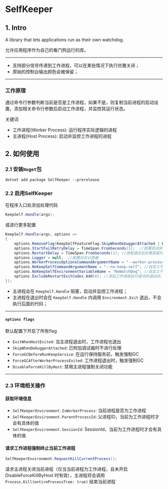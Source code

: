 # SelfKeeper
## 1. Intro

A library that lets applications run as their own watchdog. 

允许应用程序作为自己的看门狗运行的库。

--------

 - 支持部分信号传递到工作进程，可以在某些情况下执行优雅关闭；
 - 原始的控制台输出颜色会被保留；

--------

### 工作原理
通过命令行参数判断当前是否是工作进程，如果不是，则复制当前进程的启动设置，添加相关命令行参数后启动工作进程，并监控其运行状态。

关键词
 - 工作进程(Worker Process): 运行程序实际逻辑的进程
 - 主进程(Host Process): 启动并监控工作进程的进程

## 2. 如何使用

### 2.1 安装`Nuget`包

```shell
dotnet add package SelfKeeper --prerelease
```

### 2.2 启用SelfKeeper
在程序入口处添加处理代码
```C#
KeepSelf.Handle(args);
```
或进行更多配置
```C#
KeepSelf.Handle(args, options =>
{
    options.RemoveFlag(KeepSelfFeatureFlag.SkipWhenDebuggerAttached | KeepSelfFeatureFlag.DisableForceKillByHost);   //配置功能
    options.StartFailRetryDelay = TimeSpan.FromSeconds(1);  //配置启动失败的重试延时
    options.RestartDelay = TimeSpan.FromSeconds(1); //进程退出后的重启延时
    options.Logger = null;  //配置日志记录器
    options.WorkerProcessOptionsCommandArgumentName = "--worker-process-options"; //自定义工作进程选项的参数名
    options.NoKeepSelfCommandArgumentName = "--no-keep-self"; //自定义不启用 KeepSelf 的参数名
    options.NoKeepSelfEnvironmentVariableName = "NoWatchDog"; //自定义不启用 KeepSelf 的环境变量名
    options.ExcludeRestartExitCodes.Add(0); //添加工作进程执行成功的退出码，当工作进程退出码在该列表内时，不再进行重启
});
```
 - 主进程会在 `KeepSelf.Handle` 阻塞，启动并监控工作进程；
 - 主进程在退出时会在 `KeepSelf.Handle` 内调用 `Environment.Exit` 退出，不会执行后面的代码；

-------

#### `options flags`
 
 默认配置下开启了所有flag

 - `ExitWhenHostExited`: 当主进程退出时，工作进程也退出
 - `SkipWhenDebuggerAttached`: 已附加调试器时不进行处理
 - `ForceGCBeforeRunKeepService`: 在运行保持服务前，触发强制GC
 - `ForceGCAfterWorkerProcessExited`: 工作进程退出时，触发强制GC
 - `DisableForceKillByHost`: 禁用主进程强制关闭功能

-------

### 2.3 环境相关操作

#### 获取环境信息
- `SelfKeeperEnvironment.IsWorkerProcess`: 当前进程是否为工作进程
- `SelfKeeperEnvironment.ParentProcessId`: 父进程ID，当前为工作进程时才会有具体的值
- `SelfKeeperEnvironment.SessionId`: SessionId，当前为工作进程时才会有具体的值

#### 请求工作进程强制终止当前工作进程
```C#
SelfKeeperEnvironment.RequestKillCurrentProcess();
```
请求主进程关闭当前进程（仅当当前进程为工作进程，且未开启 DisableForceKillByHost 时有效），主进程将会调用 `Process.Kill(entireProcessTree: true)` 结束当前进程
